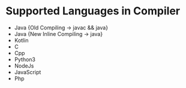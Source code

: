 # Supported Languages in Compiler
*  Java {Old Compiling -> javac && java}
*  Java {New Inline Compiling -> java}
*  Kotlin
*  C
*  Cpp
*  Python3
*  NodeJs
*  JavaScript
*  Php
